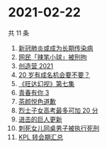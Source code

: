 # 2021-02-22

共 11 条

<!-- BEGIN ZHIHUSEARCH -->
<!-- 最后更新时间 Mon Feb 22 2021 11:15:42 GMT+0800 (CST) -->
1. [新冠肺炎或成为长期传染病](https://www.zhihu.com/search?q=新冠肺炎)
1. [网民「辣笔小球」被刑拘](https://www.zhihu.com/search?q=辣笔小球)
1. [创造营 2021](https://www.zhihu.com/search?q=创造营2021)
1. [20 岁有成名机会要不要？](https://www.zhihu.com/search?q=奇葩说)
1. [《旺达幻视》第七集](https://www.zhihu.com/search?q=旺达幻视)
1. [青春有你 3](https://www.zhihu.com/search?q=青春有你3)
1. [茶颜悦色道歉](https://www.zhihu.com/search?q=茶颜悦色道歉)
1. [烈士子女高考最多可加 20 分](https://www.zhihu.com/search?q=高考加分)
1. [进击的巨人更新](https://www.zhihu.com/search?q=进击的巨人)
1. [刺死女儿同桌男子被执行死刑](https://www.zhihu.com/search?q=刺死女儿同桌)
1. [KPL 转会期汇总](https://www.zhihu.com/search?q=kpl)
<!-- END ZHIHUSEARCH -->
